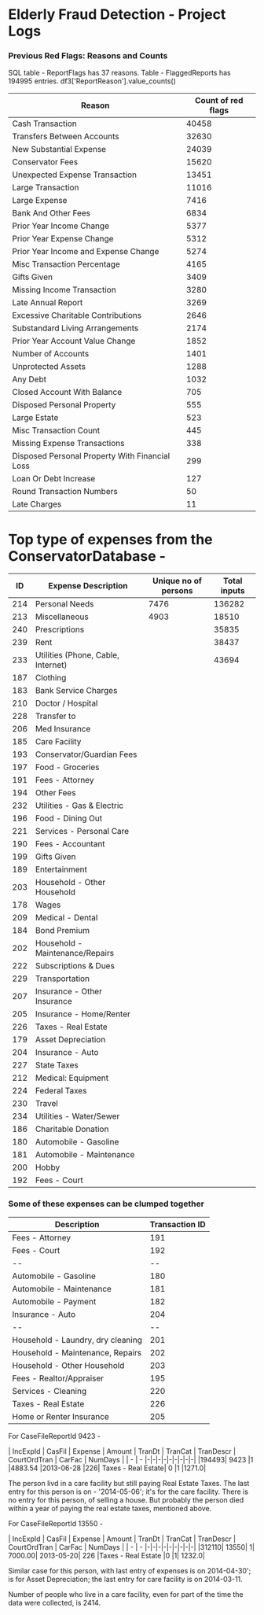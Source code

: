 # Elderly Fraud Detection - Project Logs

### Previous Red Flags: Reasons and Counts
SQL table - ReportFlags has 37 reasons.
Table - FlaggedReports has 194995 entries.
df3['ReportReason'].value_counts()

|Reason | Count of red flags|
| --- | --- |
|Cash Transaction                                 | 40458|
|Transfers Between Accounts                       | 32630|
|New Substantial Expense                          | 24039|
|Conservator Fees                                 | 15620|
|Unexpected Expense Transaction                   | 13451|
|Large Transaction                                | 11016|
|Large Expense                                    |  7416|
|Bank And Other Fees                              |  6834|
|Prior Year Income Change                         |  5377|
|Prior Year Expense Change                        |  5312|
|Prior Year Income and Expense Change             |  5274|
|Misc Transaction Percentage                      |  4165|
|Gifts Given                                      |  3409|
|Missing Income Transaction                       |  3280|
|Late Annual Report                               |  3269|
|Excessive Charitable Contributions               |  2646|
|Substandard Living Arrangements                  |  2174|
|Prior Year Account Value Change                  |  1852|
|Number of Accounts                               |  1401|
|Unprotected Assets                               |  1288|
|Any Debt                                         |  1032|
|Closed Account With Balance                      |   705|
|Disposed Personal Property                       |   555|
|Large Estate                                     |   523|
|Misc Transaction Count                           |   445|
|Missing Expense Transactions                     |   338|
|Disposed Personal Property With Financial Loss   |   299|
|Loan Or Debt Increase                            |   127|
|Round Transaction Numbers                        |    50|
|Late Charges                                     |    11|


# Top type of expenses from the ConservatorDatabase -

|ID | Expense Description | Unique no of persons | Total inputs |
|---| --------------------|----------------------| --- |  
| 214 | Personal Needs | 7476 | 136282 |
|213 | Miscellaneous | 4903 | 18510 |
| 240 | Prescriptions | | 35835
|239 | Rent | | 38437|
|233 | Utilities (Phone, Cable, Internet) | | 43694|
|187 | Clothing | | |
|183 | Bank Service Charges| | |
|210 | Doctor / Hospital | |  |
|228 | Transfer to  |  |  |
|206 | Med Insurance  |  |  |
|185 | Care Facility  |  |  |
|193 | Conservator/Guardian Fees  |  |  |
|197 | Food - Groceries  |  |  |
|191 | Fees - Attorney  |  |  |
|194 | Other Fees  |  |  |
|232 | Utilities - Gas & Electric  |  |  |
|196 | Food - Dining Out  |  |  |
|221 | Services - Personal Care  |  |  |
|190 | Fees - Accountant  |  |  |
|199 | Gifts Given  |  |  |
|189 | Entertainment  |  |  |
|203 | Household - Other Household  |  |  |
|178 | Wages  |  |  |
|209 | Medical - Dental     |  |  |
|184 | Bond Premium  |  |  |
|202 | Household - Maintenance/Repairs  |  |  |  
|222 | Subscriptions & Dues  |  |  |
|229 | Transportation  |  |  |
|207 | Insurance - Other Insurance  |  |  |
|205 | Insurance - Home/Renter    |  |  |
|226 | Taxes - Real Estate  |  |  |
|179 | Asset Depreciation  |  |  |
|204 | Insurance - Auto  |  |  |
|227 | State Taxes  |  |  |
|212 | Medical: Equipment  |  |  |
|224 | Federal Taxes  |  |  |
|230 | Travel  |  |  |
|234 | Utilities - Water/Sewer  |  |  |
|186 | Charitable Donation  |  |  |
|180 | Automobile - Gasoline  |  |  |
|181 | Automobile - Maintenance  |  |  |
|200 | Hobby  |  |  |
|192 | Fees - Court  |  |  |

### Some of these expenses can be clumped together

|Description | Transaction ID |
| -- | -- |
|Fees - Attorney | 191 |
|Fees - Court | 192 |
| -- | -- |
| Automobile - Gasoline | 180|
| Automobile - Maintenance | 181 |
| Automobile - Payment | 182 |
| Insurance - Auto | 204 |
| -- | -- |
| Household - Laundry, dry cleaning | 201 |
| Household - Maintenance, Repairs | 202 |
| Household - Other Household | 203 |
| Fees - Realtor/Appraiser | 195 |
| Services - Cleaning | 220 |
|  Taxes - Real Estate| 226 |
| Home or Renter Insurance | 205 |


For CaseFileReportId 9423 -

| IncExpId |	CasFil	| Expense	| Amount |	TranDt	| TranCat	| TranDescr |	CourtOrdTran |	CarFac |	NumDays |
| - | -   |-|-|-|-|-|-|-|-|-|
|194493|	9423	|1	|4883.54	|2013-06-28	|226|	Taxes - Real Estate|	0	|1	|1271.0|

The person livd in a care facility but still paying Real Estate Taxes. The last entry for this person is on - '2014-05-06'; it's for the care facility. There is no entry for this person, of selling a house. But probably the person died within a year of paying the real estate taxes, mentioned above.


For CaseFileReportId 13550 -

| IncExpId |	CasFil	| Expense	| Amount |	TranDt	| TranCat	| TranDescr |	CourtOrdTran |	CarFac |	NumDays |
| - | -   |-|-|-|-|-|-|-|-|-|
|312110|	13550|	1|	7000.00|	2013-05-20|	226	|Taxes - Real Estate	|0	|1|	1232.0|

Similar case for this person, with last entry of expenses is on 2014-04-30'; is for Asset Depreciation; the last entry for care facility is on 2014-03-11.

Number of people who live in a care facility, even for part of the time the data were collected, is 2414.

